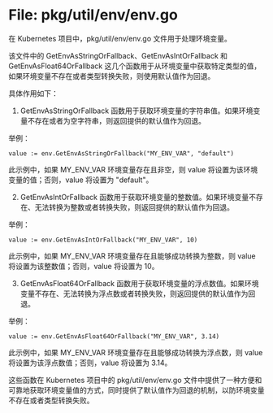 # File: pkg/util/env/env.go

在 Kubernetes 项目中，pkg/util/env/env.go 文件用于处理环境变量。

该文件中的 GetEnvAsStringOrFallback、GetEnvAsIntOrFallback 和 GetEnvAsFloat64OrFallback 这几个函数用于从环境变量中获取特定类型的值，如果环境变量不存在或者类型转换失败，则使用默认值作为回退。

具体作用如下：

1. GetEnvAsStringOrFallback 函数用于获取环境变量的字符串值。如果环境变量不存在或者为空字符串，则返回提供的默认值作为回退。

举例：
```
value := env.GetEnvAsStringOrFallback("MY_ENV_VAR", "default")
```
此示例中，如果 MY_ENV_VAR 环境变量存在且非空，则 value 将设置为该环境变量的值；否则，value 将设置为 "default"。

2. GetEnvAsIntOrFallback 函数用于获取环境变量的整数值。如果环境变量不存在、无法转换为整数或者转换失败，则返回提供的默认值作为回退。

举例：
```
value := env.GetEnvAsIntOrFallback("MY_ENV_VAR", 10)
```
此示例中，如果 MY_ENV_VAR 环境变量存在且能够成功转换为整数，则 value 将设置为该整数值；否则，value 将设置为 10。

3. GetEnvAsFloat64OrFallback 函数用于获取环境变量的浮点数值。如果环境变量不存在、无法转换为浮点数或者转换失败，则返回提供的默认值作为回退。

举例：
```
value := env.GetEnvAsFloat64OrFallback("MY_ENV_VAR", 3.14)
```
此示例中，如果 MY_ENV_VAR 环境变量存在且能够成功转换为浮点数，则 value 将设置为该浮点数值；否则，value 将设置为 3.14。

这些函数在 Kubernetes 项目中的 pkg/util/env/env.go 文件中提供了一种方便和可靠地获取环境变量值的方式，同时提供了默认值作为回退的机制，以防环境变量不存在或者类型转换失败。

